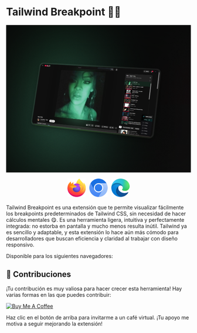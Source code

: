 # Tailwind Breakpoint 🐱‍🚀

![Imagen Tailwind Breakpoint 🍕](./image.png)

<div style="display: inline-flex; width: 100%; justify-content: center; gap: 10px; margin-bottom: 20px">
  <div style="width: 50px; height: 50px; ">
  <a href="https://addons.mozilla.org/es-ES/firefox/addon/tailwind_breack/">
  <img src="./firefox.svg" width="50" height="50">
  
  </a>
  </div>
  <div style="width: 50px; height: 50px; ">
  <a href="https://addons.mozilla.org/es-ES/firefox/addon/tailwind_breack/">
  <img src="./chromium.svg" width="50" height="50">
  
  </a>
  </div>

  <div style="width: 50px; height: 50px; ">
  <a href="https://addons.mozilla.org/es-ES/firefox/addon/tailwind_breack/">
  <img src="./edge.svg" width="50" height="50">

  </a>
  </div>
</div>
Tailwind Breakpoint es una extensión que te permite visualizar fácilmente los breakpoints predeterminados de Tailwind CSS, sin necesidad de hacer cálculos mentales 😋. Es una herramienta ligera, intuitiva y perfectamente integrada: no estorba en pantalla y mucho menos resulta inútil. Tailwind ya es sencillo y adaptable, y esta extensión lo hace aún más cómodo para desarrolladores que buscan eficiencia y claridad al trabajar con diseño responsivo.

Disponible para los siguientes navegadores:

## 🤝 Contribuciones

¡Tu contribución es muy valiosa para hacer crecer esta herramienta! Hay varias formas en las que puedes contribuir:

[![Buy Me A Coffee](https://www.buymeacoffee.com/assets/img/custom_images/orange_img.png)](https://buymeacoffee.com/cesarmartinez)

Haz clic en el botón de arriba para invitarme a un café virtual. ¡Tu apoyo me motiva a seguir mejorando la extensión!
